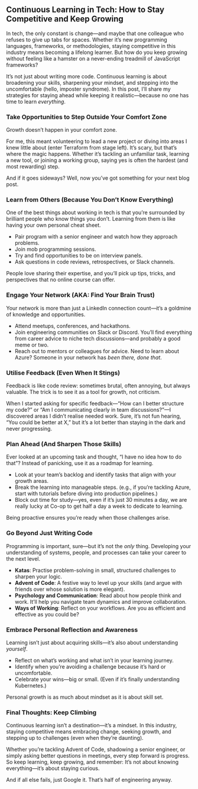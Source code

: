 ## Continuous Learning in Tech: How to Stay Competitive and Keep Growing
In tech, the only constant is change—and maybe that one colleague who refuses to give up tabs for spaces. Whether it’s new programming languages, frameworks, or methodologies, staying competitive in this industry means becoming a lifelong learner. But how do you keep growing without feeling like a hamster on a never-ending treadmill of JavaScript frameworks?

It’s not just about writing more code. Continuous learning is about broadening your skills, sharpening your mindset, and stepping into the uncomfortable (hello, imposter syndrome). In this post, I’ll share my strategies for staying ahead while keeping it realistic—because no one has time to learn *everything*.
### Take Opportunities to Step Outside Your Comfort Zone
Growth doesn’t happen in your comfort zone.

For me, this meant volunteering to lead a new project or diving into areas I knew little about (enter Terraform from stage left). It’s scary, but that’s where the magic happens. Whether it’s tackling an unfamiliar task, learning a new tool, or joining a working group, saying yes is often the hardest (and most rewarding) step.

And if it goes sideways? Well, now you’ve got something for your next blog post.
### Learn from Others (Because You Don’t Know Everything)
One of the best things about working in tech is that you’re surrounded by brilliant people who know things you don’t. Learning from them is like having your own personal cheat sheet.
* Pair program with a senior engineer and watch how they approach problems.
* Join mob programming sessions. 
* Try and find opportunities to be on interview panels. 
* Ask questions in code reviews, retrospectives, or Slack channels.

People love sharing their expertise, and you’ll pick up tips, tricks, and perspectives that no online course can offer.
### Engage Your Network (AKA: Find Your Brain Trust)
Your network is more than just a LinkedIn connection count—it’s a goldmine of knowledge and opportunities.
* Attend meetups, conferences, and hackathons.
* Join engineering communities on Slack or Discord. You’ll find everything from career advice to niche tech discussions—and probably a good meme or two.
* Reach out to mentors or colleagues for advice. Need to learn about Azure? Someone in your network has *been there, done that*.

### Utilise Feedback (Even When It Stings)
Feedback is like code review: sometimes brutal, often annoying, but always valuable. The trick is to see it as a tool for growth, not criticism.

When I started asking for specific feedback—“How can I better structure my code?” or “Am I communicating clearly in team discussions?”—I discovered areas I didn’t realise needed work. Sure, it’s not fun hearing, “You could be better at X,” but it’s a lot better than staying in the dark and never progressing.
### Plan Ahead (And Sharpen Those Skills)
Ever looked at an upcoming task and thought, “I have no idea how to do that”? Instead of panicking, use it as a roadmap for learning.
* Look at your team’s backlog and identify tasks that align with your growth areas.
* Break the learning into manageable steps. (e.g., if you’re tackling Azure, start with tutorials before diving into production pipelines.)
* Block out time for study—yes, even if it’s just 30 minutes a day, we are really lucky at Co-op to get half a day a week to dedicate to learning.

Being proactive ensures you’re ready when those challenges arise.
### Go Beyond Just Writing Code
Programming is important, sure—but it’s not the *only* thing. Developing your understanding of systems, people, and processes can take your career to the next level.
* **Katas**: Practise problem-solving in small, structured challenges to sharpen your logic.
* **Advent of Code**: A festive way to level up your skills (and argue with friends over whose solution is more elegant).
* **Psychology and Communication**: Read about how people think and work. It’ll help you navigate team dynamics and improve collaboration.
* **Ways of Working**: Reflect on your workflows. Are you as efficient and effective as you could be?

### Embrace Personal Reflection and Awareness
Learning isn’t just about acquiring skills—it’s also about understanding *yourself*.
* Reflect on what’s working and what isn’t in your learning journey.
* Identify when you’re avoiding a challenge because it’s hard or uncomfortable.
* Celebrate your wins—big or small. (Even if it’s finally understanding Kubernetes.)

Personal growth is as much about mindset as it is about skill set.
### Final Thoughts: Keep Climbing
Continuous learning isn’t a destination—it’s a mindset. In this industry, staying competitive means embracing change, seeking growth, and stepping up to challenges (even when they’re daunting).

Whether you’re tackling Advent of Code, shadowing a senior engineer, or simply asking better questions in meetings, every step forward is progress. So keep learning, keep growing, and remember: It’s not about knowing everything—it’s about staying curious.

And if all else fails, just Google it. That’s half of engineering anyway.
